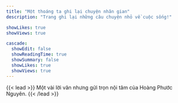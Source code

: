 ```yaml
---
title: "Một thoáng ta ghi lại chuyện nhân gian"
description: "Trang ghi lại những câu chuyện nhỏ về cuộc sống!"

showLikes: true
showViews: true

cascade:
  showEdit: false
  showReadingTime: true
  showSummary: false
  showLikes: true
  showViews: true
---
```

{{< lead >}}
Một vài lời văn nhưng gửi trọn nội tâm của Hoàng Phước Nguyên.
{{< /lead >}}
